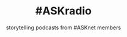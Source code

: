 ---
title: '#ASKradio'
subtitle: 'storytelling podcasts from #ASKnet members'
thumbnail: assets/img/tools/workshop.jpg
link: https://anchor.fm/refutories/episodes/R-and-R-ASKvox-podcast-euegfr/a-a560p8s/
---